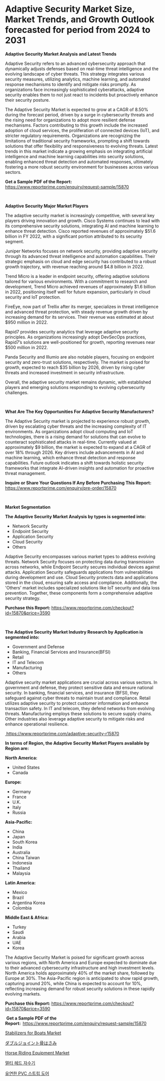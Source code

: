 <p><h1>Adaptive Security Market Size, Market Trends, and Growth Outlook forecasted for period from 2024 to 2031</h1></p><p><strong>Adaptive Security Market Analysis and Latest Trends</strong></p>
<p><p>Adaptive Security refers to an advanced cybersecurity approach that dynamically adjusts defenses based on real-time threat intelligence and the evolving landscape of cyber threats. This strategy integrates various security measures, utilizing analytics, machine learning, and automated response mechanisms to identify and mitigate risks promptly. As organizations face increasingly sophisticated cyberattacks, adaptive security enables them to not just react to incidents but proactively enhance their security posture.</p><p>The Adaptive Security Market is expected to grow at a CAGR of 8.50% during the forecast period, driven by a surge in cybersecurity threats and the rising need for organizations to adopt more resilient defense mechanisms. Factors contributing to this growth include the increased adoption of cloud services, the proliferation of connected devices (IoT), and stricter regulatory requirements. Organizations are recognizing the limitations of traditional security frameworks, prompting a shift towards solutions that offer flexibility and responsiveness to evolving threats. Latest trends in this market indicate a growing emphasis on integrating artificial intelligence and machine learning capabilities into security solutions, enabling enhanced threat detection and automated responses, ultimately fostering a more robust security environment for businesses across various sectors.</p></p>
<p><strong>Get a Sample PDF of the Report:&nbsp;</strong> <a href="https://www.reportprime.com/enquiry/request-sample/15870">https://www.reportprime.com/enquiry/request-sample/15870</a></p>
<p>&nbsp;</p>
<p><strong>Adaptive Security Major Market Players</strong></p>
<p><p>The adaptive security market is increasingly competitive, with several key players driving innovation and growth. Cisco Systems continues to lead with its comprehensive security solutions, integrating AI and machine learning to enhance threat detection. Cisco reported revenues of approximately $51.6 billion in FY 2022, with a significant portion attributed to its security segment.</p><p>Juniper Networks focuses on network security, providing adaptive security through its advanced threat intelligence and automation capabilities. Their strategic emphasis on cloud and edge security has contributed to a robust growth trajectory, with revenue reaching around $4.8 billion in 2022.</p><p>Trend Micro is a leader in endpoint security, offering adaptive solutions tailored for various environments. With a commitment to research and development, Trend Micro achieved revenues of approximately $1.6 billion in 2022, positioning itself well for future expansion, particularly in cloud security and IoT protection.</p><p>FireEye, now part of Trellix after its merger, specializes in threat intelligence and advanced threat protection, with steady revenue growth driven by increasing demand for its services. Their revenue was estimated at about $950 million in 2022.</p><p>Rapid7 provides security analytics that leverage adaptive security principles. As organizations increasingly adopt DevSecOps practices, Rapid7’s solutions are well-positioned for growth, reporting revenues near $500 million in 2022.</p><p>Panda Security and Illumio are also notable players, focusing on endpoint security and zero-trust solutions, respectively. The market is poised for growth, expected to reach $35 billion by 2026, driven by rising cyber threats and increased investment in security infrastructure.</p><p>Overall, the adaptive security market remains dynamic, with established players and emerging solutions responding to evolving cybersecurity challenges.</p></p>
<p>&nbsp;</p>
<p><strong>What Are The Key Opportunities For Adaptive Security Manufacturers?</strong></p>
<p><p>The Adaptive Security market is projected to experience robust growth, driven by escalating cyber threats and the increasing complexity of IT environments. As organizations adopt cloud computing and IoT technologies, there is a rising demand for solutions that can evolve to counteract sophisticated attacks in real-time. Currently valued at approximately $9 billion, the market is expected to expand at a CAGR of over 18% through 2026. Key drivers include advancements in AI and machine learning, which enhance threat detection and response capabilities. Future outlook indicates a shift towards holistic security frameworks that integrate AI-driven insights and automation for proactive threat management.</p></p>
<p><strong>Inquire or Share Your Questions If Any Before Purchasing This Report:</strong> <a href="https://www.reportprime.com/enquiry/pre-order/15870">https://www.reportprime.com/enquiry/pre-order/15870</a></p>
<p>&nbsp;</p>
<p><strong>Market Segmentation</strong></p>
<p><strong>The Adaptive Security Market Analysis by types is segmented into:</strong></p>
<p><ul><li>Network Security</li><li>Endpoint Security</li><li>Application Security</li><li>Cloud Security</li><li>Others</li></ul></p>
<p><p>Adaptive Security encompasses various market types to address evolving threats. Network Security focuses on protecting data during transmission across networks, while Endpoint Security secures individual devices against attacks. Application Security safeguards applications from vulnerabilities during development and use. Cloud Security protects data and applications stored in the cloud, ensuring safe access and compliance. Additionally, the 'Others' market includes specialized solutions like IoT security and data loss prevention. Together, these components form a comprehensive adaptive security strategy.</p></p>
<p><strong>Purchase this Report:&nbsp;</strong><a href="https://www.reportprime.com/checkout?id=15870&price=3590">https://www.reportprime.com/checkout?id=15870&price=3590</a></p>
<p>&nbsp;</p>
<p><strong>The Adaptive Security Market Industry Research by Application is segmented into:</strong></p>
<p><ul><li>Government and Defense</li><li>Banking, Financial Services and Insurance(BFSI)</li><li>Retail</li><li>IT and Telecom</li><li>Manufacturing</li><li>Others</li></ul></p>
<p><p>Adaptive security market applications are crucial across various sectors. In government and defense, they protect sensitive data and ensure national security. In banking, financial services, and insurance (BFSI), they safeguard against cyber threats to maintain trust and compliance. Retail utilizes adaptive security to protect customer information and enhance transaction safety. In IT and telecom, they defend networks from evolving threats. Manufacturing employs these solutions to secure supply chains. Other industries also leverage adaptive security to mitigate risks and enhance operational resilience.</p></p>
<p><a href="https://www.reportprime.com/adaptive-security-r15870">&nbsp;https://www.reportprime.com/adaptive-security-r15870</a></p>
<p><strong>In terms of Region, the Adaptive Security Market Players available by Region are:</strong></p>
<p>
    <p> <strong> North America: </strong>
        <ul>
            <li>United States</li>
            <li>Canada</li>
        </ul>
        </p> 
    <p> <strong> Europe: </strong>
        <ul>
            <li>Germany</li>
            <li>France</li>
            <li>U.K.</li>
            <li>Italy</li>
            <li>Russia</li>
        </ul>
        </p> 
    <p> <strong> Asia-Pacific: </strong>
        <ul>
            <li>China</li>
            <li>Japan</li>
            <li>South Korea</li>
            <li>India</li>
            <li>Australia</li>
            <li>China Taiwan</li>
            <li>Indonesia</li>
            <li>Thailand</li>
            <li>Malaysia</li>
        </ul>
        </p> 
    <p> <strong> Latin America: </strong>
        <ul>
            <li>Mexico</li>
            <li>Brazil</li>
            <li>Argentina Korea</li>
            <li>Colombia</li>
        </ul>
        </p> 
    <p> <strong> Middle East & Africa: </strong>
        <ul>
            <li>Turkey</li>
            <li>Saudi</li>
            <li>Arabia</li>
            <li>UAE</li>
            <li>Korea</li>
        </ul>
    </p>
    </p>
<p><p>The Adaptive Security Market is poised for significant growth across various regions, with North America and Europe expected to dominate due to their advanced cybersecurity infrastructure and high investment levels. North America holds approximately 40% of the market share, followed by Europe at 30%. The Asia-Pacific region is anticipated to show rapid growth, capturing around 20%, while China is expected to account for 10%, reflecting increasing demand for robust security solutions in these rapidly evolving markets.</p></p>
<p><strong>Purchase this Report: </strong><a href="https://www.reportprime.com/checkout?id=15870&price=3590">https://www.reportprime.com/checkout?id=15870&price=3590</a></p>
<p>&nbsp;<strong>Get a Sample PDF of the Report:&nbsp;&nbsp;</strong><a href="https://www.reportprime.com/enquiry/request-sample/15870">https://www.reportprime.com/enquiry/request-sample/15870</a></p>
<p><strong></strong></p>
<p><p><a href="https://issuu.com/reportprime-2/docs/stabilizers-for-boats-market-size-2_eee29df2155766">Stabilizers for Boats Market</a></p><p><a href="https://medium.com/@solomonbode85/double-joint-bone-scissors-market-%E3%81%AF-%E3%82%B3%E3%82%B9%E3%83%88%E7%AE%A1%E7%90%86%E3%81%A8%E5%8A%B9%E7%8E%87%E5%90%91%E4%B8%8A%E3%82%92%E5%84%AA%E5%85%88%E3%81%97%E3%81%BE%E3%81%99-%E3%81%95%E3%82%89%E3%81%AB-%E5%A0%B1%E5%91%8A%E6%9B%B8%E3%81%AF%E5%B8%82%E5%A0%B4%E3%81%AE%E9%9C%80%E8%A6%81%E9%9D%A2%E3%81%A8%E4%BE%9B%E7%B5%A6%E9%9D%A2%E3%81%AE%E4%B8%A1%E6%96%B9%E3%82%92%E3%82%AB%E3%83%90%E3%83%BC%E3%81%97%E3%81%A6%E3%81%84%E3%81%BE%E3%81%99-double-joint-17504551e7a5">ダブルジョイント骨はさみ</a></p><p><a href="https://www.linkedin.com/pulse/horse-riding-equipment-market-size-growth-trends-statistics-8m62f?trackingId=xtJwlpuZQCWgVGMPFPMdqg%3D%3D">Horse Riding Equipment Market</a></p><p><a href="https://medium.com/@duncanbolton68/%EB%8B%A4%EC%96%91%ED%95%9C-%ED%97%A4%EB%93%9C-%EC%9E%90%EC%88%98-%EA%B8%B0%EA%B3%84-%EC%8B%9C%EC%9E%A5%EC%9D%98-%EC%83%88%EB%A1%9C%EC%9A%B4-%EB%8F%99%ED%96%A5-2024%EB%85%84%EB%B6%80%ED%84%B0-2031%EB%85%84%EA%B9%8C%EC%A7%80%EC%9D%98-%EA%B8%80%EB%A1%9C%EB%B2%8C-%EC%A0%84%EB%A7%9D-%EB%B0%8F-%EB%AF%B8%EB%9E%98-%EC%A0%84%EB%A7%9D-62d5c7759015">멀티 헤드 자수기</a></p><p><a href="https://medium.com/@duncanbolton68/%EA%B8%80%EB%A1%9C%EB%B2%8C-%EC%9C%A0%EC%97%B0%EC%84%B1-pvc-%EC%8A%A4%ED%8A%B8%EB%A6%BD-%EB%8F%84%EC%96%B4-%EC%82%B0%EC%97%85-%EC%97%B0%EA%B5%AC-%EB%B3%B4%EA%B3%A0%EC%84%9C-%EA%B2%BD%EC%9F%81-%ED%99%98%EA%B2%BD-%EC%8B%9C%EC%9E%A5-%EA%B7%9C%EB%AA%A8-%EC%A7%80%EC%97%AD-%ED%98%84%ED%99%A9-%EB%B0%8F-%EC%A0%84%EB%A7%9D-%EC%98%88%EC%B8%A1-2024-2031-b14a40fd0318">유연한 PVC 스트립 도어</a></p></p>